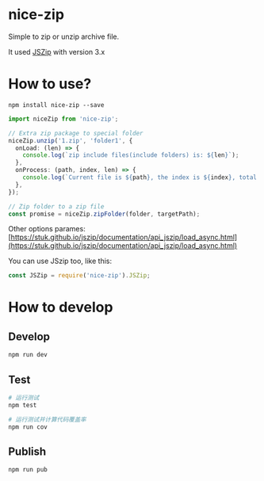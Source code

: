 # nice-zip

Simple to zip or unzip archive file.

It used [JSZip](https://github.com/Stuk/jszip) with version 3.x

# How to use?

`npm install nice-zip --save`

```ts
import niceZip from 'nice-zip';

// Extra zip package to special folder
niceZip.unzip('1.zip', 'folder1', {
  onLoad: (len) => {
    console.log(`zip include files(include folders) is: ${len}`);
  },
  onProcess: (path, index, len) => {
    console.log(`Current file is ${path}, the index is ${index}, total count is ${len}`);
  },
});

// Zip folder to a zip file
const promise = niceZip.zipFolder(folder, targetPath);
```

Other options parames: [https://stuk.github.io/jszip/documentation/api_jszip/load_async.html](https://stuk.github.io/jszip/documentation/api_jszip/load_async.html)

You can use JSzip too, like this:

```ts
const JSZip = require('nice-zip').JSZip;
```

# How to develop

## Develop

```bash
npm run dev
```

## Test

```bash
# 运行测试
npm test

# 运行测试并计算代码覆盖率
npm run cov
```

## Publish

```bash
npm run pub
```
